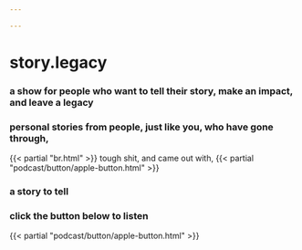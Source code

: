 ```yaml
---

---
```

# story.legacy
### a show for people who want to tell their story, make an impact, and leave a legacy
### personal stories from people, just like you, who have gone through,
{{< partial "br.html" >}}
tough shit, and came out with,
{{< partial "podcast/button/apple-button.html" >}}
### a story to tell
### click the button below to listen

{{< partial "podcast/button/apple-button.html" >}}
